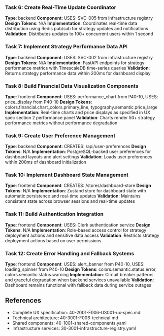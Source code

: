 ### Task 6: Create Real-Time Update Coordinator
**Type**: backend
**Component**: USES: SVC-005 from infrastructure registry
**Design Tokens**: N/A
**Implementation**: 
Coordinates real-time data distribution using Redis pub/sub for strategy updates and notifications
**Validation**: Distributes updates to 100+ concurrent users within 1 second

### Task 7: Implement Strategy Performance Data API
**Type**: backend
**Component**: USES: SVC-002 from infrastructure registry
**Design Tokens**: N/A
**Implementation**: 
FastAPI endpoints for strategy performance metrics with TimescaleDB time-series queries
**Validation**: Returns strategy performance data within 200ms for dashboard display

### Task 8: Build Financial Data Visualization Components
**Type**: frontend
**Component**: USES: performance_chart from P40-10, USES: price_display from P40-10
**Design Tokens**: colors.financial.chart_colors.primary_line, typography.semantic.price_large
**Implementation**: 
Real-time charts and price displays as specified in UX spec section 2 performance panel
**Validation**: Charts render 50+ strategy performance metrics without performance degradation

### Task 9: Create User Preference Management
**Type**: backend
**Component**: CREATES: /api/user-preferences
**Design Tokens**: N/A
**Implementation**: 
PostgreSQL-backed user preferences for dashboard layouts and alert settings
**Validation**: Loads user preferences within 200ms of dashboard initialization

### Task 10: Implement Dashboard State Management
**Type**: frontend
**Component**: CREATES: /stores/dashboard-store
**Design Tokens**: N/A
**Implementation**: 
Zustand store for dashboard state with automatic persistence and real-time updates
**Validation**: Maintains consistent state across browser sessions and real-time updates

### Task 11: Build Authentication Integration
**Type**: frontend
**Component**: USES: Clerk authentication service
**Design Tokens**: N/A
**Implementation**: 
Role-based access control for strategy deployment actions and sensitive data access
**Validation**: Restricts strategy deployment actions based on user permissions

### Task 12: Create Error Handling and Fallback Systems
**Type**: frontend
**Component**: USES: alert_banner from P40-10, USES: loading_spinner from P40-10
**Design Tokens**: colors.semantic.status.error, colors.semantic.status.warning
**Implementation**: 
Circuit breaker patterns and graceful degradation when backend services unavailable
**Validation**: Dashboard remains functional with fallback data during service outages

## References
- Complete UX specification: 40-2001-F006-US001-ux-spec.md
- Technical architecture: 40-3001-F006-technical.md
- Shared components: 40-1001-shared-components.yaml
- Infrastructure services: 30-3001-infrastructure-registry.yaml
